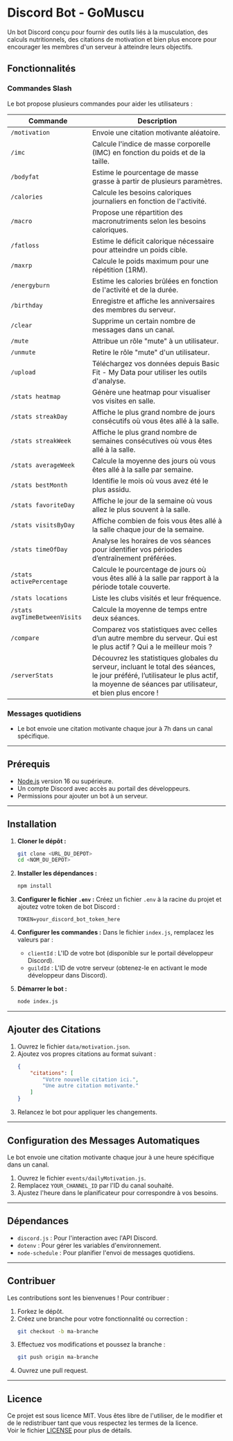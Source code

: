 # Discord Bot - GoMuscu

Un bot Discord conçu pour fournir des outils liés à la musculation, des calculs nutritionnels, des citations de motivation et bien plus encore pour encourager les membres d'un serveur à atteindre leurs objectifs.

## Fonctionnalités

### **Commandes Slash**
Le bot propose plusieurs commandes pour aider les utilisateurs :

| Commande                        | Description                                                                 |
|---------------------------------|-----------------------------------------------------------------------------|
| `/motivation`                   | Envoie une citation motivante aléatoire.                                   |
| `/imc`                          | Calcule l'indice de masse corporelle (IMC) en fonction du poids et de la taille. |
| `/bodyfat`                      | Estime le pourcentage de masse grasse à partir de plusieurs paramètres.    |
| `/calories`                     | Calcule les besoins caloriques journaliers en fonction de l'activité.      |
| `/macro`                        | Propose une répartition des macronutriments selon les besoins caloriques.  |
| `/fatloss`                      | Estime le déficit calorique nécessaire pour atteindre un poids cible.      |
| `/maxrp`                        | Calcule le poids maximum pour une répétition (1RM).                       |
| `/energyburn`                   | Estime les calories brûlées en fonction de l'activité et de la durée.      |
| `/birthday`                     | Enregistre et affiche les anniversaires des membres du serveur.           |
| `/clear`                        | Supprime un certain nombre de messages dans un canal.                     |
| `/mute`                         | Attribue un rôle "mute" à un utilisateur.                                 |
| `/unmute`                       | Retire le rôle "mute" d'un utilisateur.                                   |
| `/upload`                       | Téléchargez vos données depuis Basic Fit - My Data pour utiliser les outils d'analyse. |
| `/stats heatmap`                | Génère une heatmap pour visualiser vos visites en salle.                  |
| `/stats streakDay`              | Affiche le plus grand nombre de jours consécutifs où vous êtes allé à la salle. |
| `/stats streakWeek`             | Affiche le plus grand nombre de semaines consécutives où vous êtes allé à la salle. |
| `/stats averageWeek`            | Calcule la moyenne des jours où vous êtes allé à la salle par semaine.     |
| `/stats bestMonth`              | Identifie le mois où vous avez été le plus assidu.                        |
| `/stats favoriteDay`            | Affiche le jour de la semaine où vous allez le plus souvent à la salle.    |
| `/stats visitsByDay`            | Affiche combien de fois vous êtes allé à la salle chaque jour de la semaine. |
| `/stats timeOfDay`              | Analyse les horaires de vos séances pour identifier vos périodes d’entraînement préférées. |
| `/stats activePercentage`       | Calcule le pourcentage de jours où vous êtes allé à la salle par rapport à la période totale couverte. |
| `/stats locations`              | Liste les clubs visités et leur fréquence.                                |
| `/stats avgTimeBetweenVisits`   | Calcule la moyenne de temps entre deux séances.                           |
| `/compare` | Comparez vos statistiques avec celles d’un autre membre du serveur. Qui est le plus actif ? Qui a le meilleur mois ? |
| `/serverStats`                  | Découvrez les statistiques globales du serveur, incluant le total des séances, le jour préféré, l’utilisateur le plus actif, la moyenne de séances par utilisateur, et bien plus encore ! |


### **Messages quotidiens**
- Le bot envoie une citation motivante chaque jour à 7h dans un canal spécifique.

---

## Prérequis

- [Node.js](https://nodejs.org/) version 16 ou supérieure.
- Un compte Discord avec accès au portail des développeurs.
- Permissions pour ajouter un bot à un serveur.

---

## Installation

1. **Cloner le dépôt :**
   ```bash
   git clone <URL_DU_DEPOT>
   cd <NOM_DU_DEPOT>
   ```

2. **Installer les dépendances :**
   ```bash
   npm install
   ```

3. **Configurer le fichier `.env` :**
   Créez un fichier `.env` à la racine du projet et ajoutez votre token de bot Discord :
   ```env
   TOKEN=your_discord_bot_token_here
   ```

4. **Configurer les commandes :**
   Dans le fichier `index.js`, remplacez les valeurs par :
   - `clientId` : L'ID de votre bot (disponible sur le portail développeur Discord).
   - `guildId` : L'ID de votre serveur (obtenez-le en activant le mode développeur dans Discord).

5. **Démarrer le bot :**
   ```bash
   node index.js
   ```

---

## Ajouter des Citations

1. Ouvrez le fichier `data/motivation.json`.
2. Ajoutez vos propres citations au format suivant :
   ```json
   {
       "citations": [
           "Votre nouvelle citation ici.",
           "Une autre citation motivante."
       ]
   }
   ```
3. Relancez le bot pour appliquer les changements.

---

## Configuration des Messages Automatiques

Le bot envoie une citation motivante chaque jour à une heure spécifique dans un canal.

1. Ouvrez le fichier `events/dailyMotivation.js`.
2. Remplacez `YOUR_CHANNEL_ID` par l'ID du canal souhaité.
3. Ajustez l'heure dans le planificateur pour correspondre à vos besoins.

---

## Dépendances

- `discord.js` : Pour l'interaction avec l'API Discord.
- `dotenv` : Pour gérer les variables d'environnement.
- `node-schedule` : Pour planifier l'envoi de messages quotidiens.

---

## Contribuer

Les contributions sont les bienvenues ! Pour contribuer :

1. Forkez le dépôt.
2. Créez une branche pour votre fonctionnalité ou correction :
   ```bash
   git checkout -b ma-branche
   ```
3. Effectuez vos modifications et poussez la branche :
   ```bash
   git push origin ma-branche
   ```
4. Ouvrez une pull request.

---

## Licence

Ce projet est sous licence MIT. Vous êtes libre de l'utiliser, de le modifier et de le redistribuer tant que vous respectez les termes de la licence.  
Voir le fichier [LICENSE](./LICENSE) pour plus de détails.

